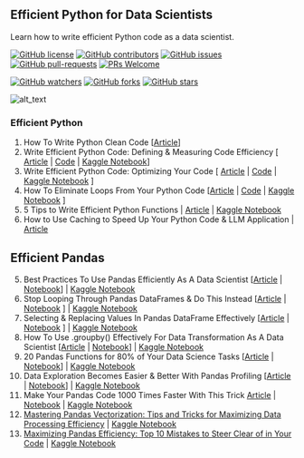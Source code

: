 ## Efficient Python for Data Scientists ##

Learn how to write efficient Python code as a data scientist.

[![GitHub license](https://img.shields.io/github/license/youssefHosni/Efficient-Python-for-Data-Scientists.svg)](https://github.com/youssefHosni/BreadcrumbsEfficient-Python-for-Data-Scientists/blob/master/LICENSE)
[![GitHub contributors](https://img.shields.io/github/contributors/youssefHosni/Efficient-Python-for-Data-Scientists.svg)](https://GitHub.com/youssefHosni/Efficient-Python-for-Data-Scientists/graphs/contributors/)
[![GitHub issues](https://img.shields.io/github/issues/youssefHosni/Efficient-Python-for-Data-Scientists.svg)](https://GitHub.com/youssefHosni/Efficient-Python-for-Data-Scientists/issues/)
[![GitHub pull-requests](https://img.shields.io/github/issues-pr/youssefHosni/Efficient-Python-for-Data-Scientists.svg)](https://GitHub.com/youssefHosni/Efficient-Python-for-Data-Scientists/pulls/)
[![PRs Welcome](https://img.shields.io/badge/PRs-welcome-brightgreen.svg?style=flat-square)](http://makeapullrequest.com)

[![GitHub watchers](https://img.shields.io/github/watchers/youssefHosni/Efficient-Python-for-Data-Scientists.svg?style=social&label=Watch)](https://GitHub.com/youssefHosni/Awesome-ML-GitHub-Repos/watchers/)
[![GitHub forks](https://img.shields.io/github/forks/youssefHosni/Efficient-Python-for-Data-Scientists.svg?style=social&label=Fork)](https://GitHub.com/youssefHosni/Efficient-Python-for-Data-Scientists/network/)
[![GitHub stars](https://img.shields.io/github/stars/youssefHosni/Efficient-Python-for-Data-Scientists.svg?style=social&label=Star)](https://GitHub.com/youssefHosni/Efficient-Python-for-Data-Scientists/stargazers/)

![alt_text](https://github.com/youssefHosni/Efficient-Python-for-Data-Scientists/blob/main/1_XNhMJunrlY_Xfei8D8sPeg.png)

### Efficient Python ###

1. How To Write Python Clean Code [[Article](https://levelup.gitconnected.com/learn-how-to-write-python-clean-code-using-these-3-principles-ed046978e39a?sk=84b51a685bc2981d85ac5f7346eeb4bf)]
2. Write Efficient Python Code: Defining & Measuring Code Efficiency [ [Article](https://medium.com/geekculture/write-efficient-python-code-defining-measuring-code-efficiency-e33a5bd9f7ca?sk=39ca91a495d591e785427aa870081c68) | [Code](https://github.com/youssefHosni/Advanced-Python-Programming-Tutorials-/blob/main/Write%20Efficient%20Python%20Code%20%5BDefining%20and%20Measuring%20Code%20Efficiency%5D.ipynb) | [Kaggle Notebook](https://www.kaggle.com/code/youssef19/measuring-python-code-efficiency)]
3. Write Efficient Python Code: Optimizing Your Code  [ [Article](https://levelup.gitconnected.com/write-efficient-python-code-for-data-scientists-optimizing-your-code-2dbb717f610e?sk=33c661faf85862b61e52343b90d35045) | [Code](https://github.com/youssefHosni/Efficient-Python-for-Data-Scientists/blob/main/Write_Efficient_Python_Code_(Optimizing_Your%C2%A0Code).ipynb) | [Kaggle Notebook](https://www.kaggle.com/code/youssef19/python-code-optimization-for-data-scientists) ]
4. How To Eliminate Loops From Your Python Code [[Article](https://levelup.gitconnected.com/how-to-eliminate-loops-from-your-python-code-6dfb7c3578fa?sk=c7fc6bb617dd2e07dd20410ad7ff96e9) | [Code](https://github.com/youssefHosni/Efficient-Python-for-Data-Scientists/blob/main/How%20To%20Eliminate%20Loops%20From%20Your%20Python%20Code.ipynb) | [Kaggle Notebook](https://www.kaggle.com/code/youssef19/how-to-eliminate-loops-from-your-python-code) ]
5. 5 Tips to Write Efficient Python Functions | [Article](https://medium.com/gitconnected/5-tips-to-write-efficient-python-functions-d9befdfa7778?sk=3f621008e6e44bf8fcf9e90da19edef1) | [Kaggle Notebook]()
6. How to Use Caching to Speed Up Your Python Code & LLM Application | [Article](https://medium.com/gitconnected/how-to-use-caching-to-speed-up-your-python-code-llm-application-f385a5a10a0f)

## Efficient Pandas ##  
5. Best Practices To Use Pandas Efficiently As A Data Scientist [[Article](https://levelup.gitconnected.com/best-practices-to-use-pandas-efficiently-as-a-data-scientist-9198b3e7bb6d?sk=88e07bfb5fba1b3a208a1e7e01a5981c) | [Notebook](https://github.com/youssefHosni/Advanced-Python-for-Data-Scientists/blob/main/Best_Practices_To_Use_Pandas_Efficiently_As_A_Data_Scientist.ipynb)] | [Kaggle Notebook]()
6. Stop Looping Through Pandas DataFrames & Do This Instead [[Article](https://levelup.gitconnected.com/stop-looping-through-pandas-dataframes-do-this-instead-ddcb6009cbc1?sk=a81ea280c77aeb28afdbdacbef380c43) | [Notebook](https://github.com/youssefHosni/Efficient-Python-for-Data-Scientists/blob/main/Stop_Looping_Through_Pandas_DataFrames_%26_Do_This%C2%A0Instead.ipynb) ] | [Kaggle Notebook](https://www.kaggle.com/code/youssef19/stop-looping-through-pandas-dataframes)
7. Selecting & Replacing Values In Pandas DataFrame  Effectively [[Article](https://levelup.gitconnected.com/selecting-replacing-values-in-pandas-dataframe-effectively-69c5cee9f526?sk=1abbd5bff836d0ddb445fd5c8bf6ea74) | [Notebook](https://github.com/youssefHosni/Efficient-Python-for-Data-Scientists/blob/main/Selecting_%26_Replacing_Values_In_Pandas_DataFrame_Effectively.ipynb)  ] | [Kaggle Notebook]()
8. How To Use .groupby() Effectively For Data Transformation As A Data Scientist [[Article](https://levelup.gitconnected.com/how-to-use-groupby-effectively-as-a-data-scientist-9e1d931e1619?sk=569f074940cf15c63837bd2dae0b714b) | [Notebook]()] | [Kaggle Notebook](https://www.kaggle.com/code/youssef19/how-to-use-groupby-effectively-as-a-data-scient)
9. 20 Pandas Functions for 80% of Your Data Science Tasks [[Article](https://levelup.gitconnected.com/20-pandas-functions-for-80-of-your-data-science-tasks-b610c8bfe63c?sk=3f73cdb37d52db86caaa0e7d52852c64) | [Notebook](https://github.com/youssefHosni/Efficient-Python-for-Data-Scientists/blob/main/20_Pandas_Functions_for_80_of_your_Data_Science%C2%A0Tasks.ipynb)] | [Kaggle Notebook](https://www.kaggle.com/code/youssef19/20-pandas-functions-for-80-data-science-tasks)
10. Data Exploration Becomes Easier & Better With Pandas Profiling [[Article](https://levelup.gitconnected.com/data-exploration-becomes-easier-better-with-pandas-profiling-2d527a612bef?sk=e052c35b0a34de49b18a28526513f754) | [Notebook](https://github.com/youssefHosni/Efficient-Python-for-Data-Scientists/blob/main/Data%20Exploration%20Becomes%20Easier%20%26%20Better%20With%20Pandas%20Profiling.md)] | [Kaggle Notebook]()
11. Make Your Pandas Code 1000 Times Faster With This Trick [Article](https://levelup.gitconnected.com/make-your-pandas-code-1000-times-faster-with-this-trick-5b3a1438598a?sk=8d2d6cd70914e6e509ae6f6ab0791212) | [Notebook](https://github.com/youssefHosni/Efficient-Python-for-Data-Scientists/blob/main/Make_Your_Pandas_Code_1000_Times_Faster_With_This%C2%A0Trick.ipynb) | [Kaggle Notebook](https://www.kaggle.com/code/youssef19/make-your-pandas-code-1000-times-faster)
12. [Mastering Pandas Vectorization: Tips and Tricks for Maximizing Data Processing Efficiency]() | [Kaggle Notebook]()
13. [Maximizing Pandas Efficiency: Top 10 Mistakes to Steer Clear of in Your Code](https://levelup.gitconnected.com/maximizing-pandas-efficiency-top-10-mistakes-to-steer-clear-of-in-your-code-8623aff053cd?sk=3c2d020271318a0a3b8bfe945ed49b4c) | [Kaggle Notebook](https://www.kaggle.com/code/youssef19/top-10-pandas-mistakes-to-avoid)

